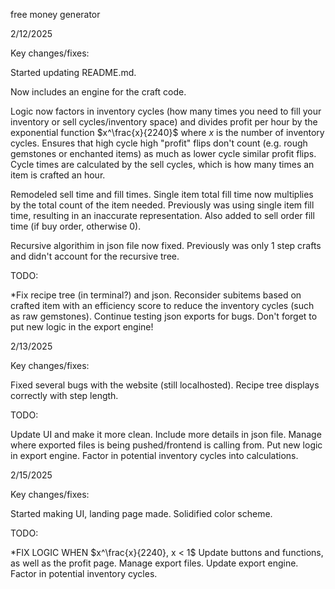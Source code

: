 free money generator


2/12/2025

Key changes/fixes:

Started updating README.md.

Now includes an engine for the craft code.

Logic now factors in inventory cycles (how many times you need to fill your inventory or sell cycles/inventory space) and divides profit per hour by the exponential function $x^\frac{x}{2240}$ where $x$ is the number of inventory cycles.
Ensures that high cycle high "profit" flips don't count (e.g. rough gemstones or enchanted items) as much as lower cycle similar profit flips.
Cycle times are calculated by the sell cycles, which is how many times an item is crafted an hour.

Remodeled sell time and fill times.
Single item total fill time now multiplies by the total count of the item needed.
Previously was using single item fill time, resulting in an inaccurate representation.
Also added to sell order fill time (if buy order, otherwise 0).

Recursive algorithim in json file now fixed.
Previously was only 1 step crafts and didn't account for the recursive tree.

TODO:

*Fix recipe tree (in terminal?) and json.
Reconsider subitems based on crafted item with an efficiency score to reduce the inventory cycles (such as raw gemstones).
Continue testing json exports for bugs.
Don't forget to put new logic in the export engine!

2/13/2025

Key changes/fixes:

Fixed several bugs with the website (still localhosted).
Recipe tree displays correctly with step length.

TODO:

Update UI and make it more clean.
Include more details in json file.
Manage where exported files is being pushed/frontend is calling from.
Put new logic in export engine.
Factor in potential inventory cycles into calculations.

2/15/2025

Key changes/fixes:

Started making UI, landing page made. 
Solidified color scheme.

TODO:

*FIX LOGIC WHEN $x^\frac{x}{2240}, x < 1$
Update buttons and functions, as well as the profit page.
Manage export files.
Update export engine.
Factor in potential inventory cycles.
